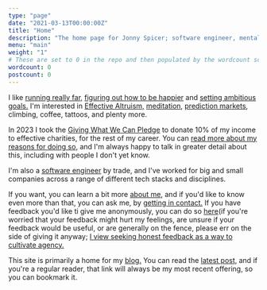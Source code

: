 ```yaml
---
type: "page"
date: "2021-03-13T00:00:00Z"
title: "Home"
description: "The home page for Jonny Spicer; software engineer, mental health advocate, blogger, climber, runner"
menu: "main"
weight: "1"
# These are set to 0 in the repo and then populated by the wordcount script during the build
wordcount: 0
postcount: 0
---
```

I like [running really far,](/blog/eiger-ultra-trail/) [figuring out how to be happier](/blog/the-happiness-project/) and [setting ambitious goals.](/blog/2023-goals/) I'm interested in [Effective Altruism,](/blog/on-doing-the-most-good/) [meditation](/blog/is-meditation-magic), [prediction markets](https://manifold.markets/), climbing, coffee, tattoos, and plenty more.

In 2023 I took the [Giving What We Can Pledge](https://www.givingwhatwecan.org/) to donate 10% of my income to effective charities, for the rest of my career. You can [read more about my reasons for doing so](/blog/giving-what-i-can), and I'm always happy to talk in greater detail about this, including with people I don't yet know.

I'm also a [software engineer](https://github.com/jonnyspicer) by trade, and I've worked for big and small companies across a range of different tech stacks and disciplines.

If you want, you can learn a bit more [about me,](/about) and if you'd like to know even more than that, you can ask me, by [getting in contact.](/contact) If you have feedback you'd like ti give me anonymously, you can do so [here](https://www.admonymous.co/jspicer)(if you're worried that your feedback might hurt my feelings, are unsure if your feedback would be useful, or are generally on the fence, please err on the side of giving it anyway; [I view seeking honest feedback as a way to cultivate agency.](https://usefulfictions.substack.com/i/140561314/seek-real-feedback) 

This site is primarily a home for my [blog.](/blog) You can read the [latest post,](/blog/latest) and if you're a regular reader, that link will always be my most recent offering, so
you can bookmark it.
